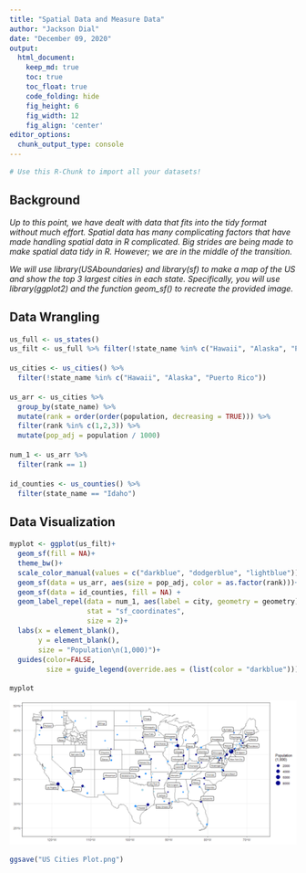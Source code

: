 ```yaml
---
title: "Spatial Data and Measure Data"
author: "Jackson Dial"
date: "December 09, 2020"
output:
  html_document:  
    keep_md: true
    toc: true
    toc_float: true
    code_folding: hide
    fig_height: 6
    fig_width: 12
    fig_align: 'center'
editor_options: 
  chunk_output_type: console
---
```







```r
# Use this R-Chunk to import all your datasets!
```

## Background

_Up to this point, we have dealt with data that fits into the tidy format without much effort. Spatial data has many complicating factors that have made handling spatial data in R complicated. Big strides are being made to make spatial data tidy in R. However; we are in the middle of the transition._

_We will use library(USAboundaries) and library(sf) to make a map of the US and show the top 3 largest cities in each state. Specifically, you will use library(ggplot2) and the function geom_sf() to recreate the provided image._

## Data Wrangling


```r
us_full <- us_states()
us_filt <- us_full %>% filter(!state_name %in% c("Hawaii", "Alaska", "Puerto Rico"))

us_cities <- us_cities() %>% 
  filter(!state_name %in% c("Hawaii", "Alaska", "Puerto Rico"))

us_arr <- us_cities %>% 
  group_by(state_name) %>% 
  mutate(rank = order(order(population, decreasing = TRUE))) %>% 
  filter(rank %in% c(1,2,3)) %>% 
  mutate(pop_adj = population / 1000)

num_1 <- us_arr %>% 
  filter(rank == 1)

id_counties <- us_counties() %>% 
  filter(state_name == "Idaho")
```

## Data Visualization


```r
myplot <- ggplot(us_filt)+
  geom_sf(fill = NA)+
  theme_bw()+
  scale_color_manual(values = c("darkblue", "dodgerblue", "lightblue"))+
  geom_sf(data = us_arr, aes(size = pop_adj, color = as.factor(rank)))+
  geom_sf(data = id_counties, fill = NA) +
  geom_label_repel(data = num_1, aes(label = city, geometry = geometry),
                   stat = "sf_coordinates",
                   size = 2)+
  labs(x = element_blank(),
       y = element_blank(),
       size = "Population\n(1,000)")+
  guides(color=FALSE,
         size = guide_legend(override.aes = (list(color = "darkblue"))))

myplot
```

![](Task-23_files/figure-html/plot_data-1.png)<!-- -->

```r
ggsave("US Cities Plot.png")
```

